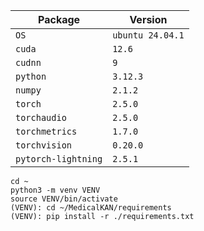 | Package                | Version          |
|------------------------|------------------|
| `OS`                   | `ubuntu 24.04.1` |
| `cuda`                 | `12.6`           |
| `cudnn`                | `9`              |
| `python`               | `3.12.3`         |
| `numpy`                | `2.1.2`          |
| `torch`                | `2.5.0`          |
| `torchaudio`           | `2.5.0`          |
| `torchmetrics`         | `1.7.0`          |
| `torchvision`          | `0.20.0`         |
| `pytorch-lightning`    | `2.5.1`          |

```
cd ~
python3 -m venv VENV
source VENV/bin/activate
(VENV): cd ~/MedicalKAN/requirements
(VENV): pip install -r ./requirements.txt
```
